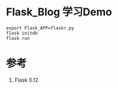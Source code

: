# Flask_Blog 学习Demo

``` shell
export Flask_APP=flaskr.py
flask initdb
flask run
```

# 参考
1. Flask 0.12
